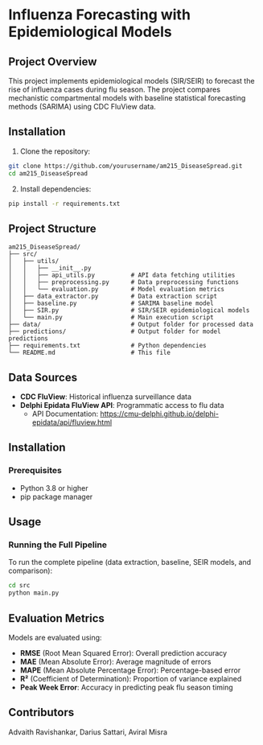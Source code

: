 # Influenza Forecasting with Epidemiological Models

## Project Overview

This project implements epidemiological models (SIR/SEIR) to forecast the rise of influenza cases during flu season. The project compares mechanistic compartmental models with baseline statistical forecasting methods (SARIMA) using CDC FluView data.

## Installation

1. Clone the repository:
```bash
git clone https://github.com/yourusername/am215_DiseaseSpread.git
cd am215_DiseaseSpread
```

2. Install dependencies:
```bash
pip install -r requirements.txt
```

## Project Structure

```
am215_DiseaseSpread/
├── src/
│   ├── utils/
│   │   ├── __init__.py
│   │   ├── api_utils.py          # API data fetching utilities
│   │   ├── preprocessing.py      # Data preprocessing functions
│   │   └── evaluation.py         # Model evaluation metrics
│   ├── data_extractor.py         # Data extraction script
│   ├── baseline.py               # SARIMA baseline model
│   ├── SIR.py                    # SIR/SEIR epidemiological models
│   └── main.py                   # Main execution script
├── data/                         # Output folder for processed data
├── predictions/                  # Output folder for model predictions
├── requirements.txt              # Python dependencies
└── README.md                     # This file
```

## Data Sources

- **CDC FluView**: Historical influenza surveillance data
- **Delphi Epidata FluView API**: Programmatic access to flu data
  - API Documentation: https://cmu-delphi.github.io/delphi-epidata/api/fluview.html


## Installation
### Prerequisites
- Python 3.8 or higher
- pip package manager



## Usage

### Running the Full Pipeline

To run the complete pipeline (data extraction, baseline, SEIR models, and comparison):

```bash
cd src
python main.py
```
## Evaluation Metrics

Models are evaluated using:
- **RMSE** (Root Mean Squared Error): Overall prediction accuracy
- **MAE** (Mean Absolute Error): Average magnitude of errors
- **MAPE** (Mean Absolute Percentage Error): Percentage-based error
- **R²** (Coefficient of Determination): Proportion of variance explained
- **Peak Week Error**: Accuracy in predicting peak flu season timing

## Contributors
Advaith Ravishankar, Darius Sattari, Aviral Misra

